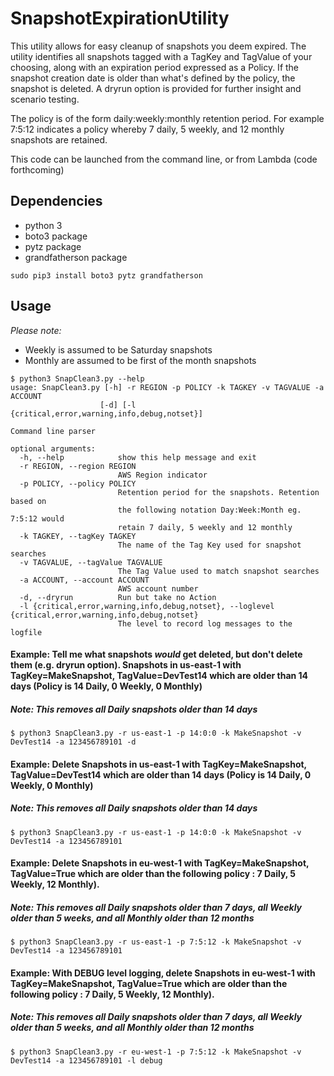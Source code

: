 # SnapshotExpirationUtility
This utility allows for easy cleanup of snapshots you deem expired.  The utility identifies all snapshots tagged with a TagKey and TagValue of your choosing, along with an expiration period expressed as a Policy. If the snapshot creation date is older than what's defined by the policy, the snapshot is deleted. A dryrun option is provided for further insight and scenario testing. 

The policy is of the form daily:weekly:monthly retention period.  For example 7:5:12 indicates a policy whereby 7 daily, 5 weekly, and 12 monthly snapshots are retained.

This code can be launched from the command line, or from Lambda (code forthcoming)

## Dependencies
* python 3
* boto3 package
* pytz package
* grandfatherson package

`sudo pip3 install boto3 pytz grandfatherson`


## Usage
*Please note:* 
* Weekly is assumed to be Saturday snapshots
* Monthly are assumed to be first of the month snapshots
```
$ python3 SnapClean3.py --help
usage: SnapClean3.py [-h] -r REGION -p POLICY -k TAGKEY -v TAGVALUE -a ACCOUNT
                    [-d] [-l {critical,error,warning,info,debug,notset}]

Command line parser

optional arguments:
  -h, --help            show this help message and exit
  -r REGION, --region REGION
                        AWS Region indicator
  -p POLICY, --policy POLICY
                        Retention period for the snapshots. Retention based on
                        the following notation Day:Week:Month eg. 7:5:12 would
                        retain 7 daily, 5 weekly and 12 monthly
  -k TAGKEY, --tagKey TAGKEY
                        The name of the Tag Key used for snapshot searches
  -v TAGVALUE, --tagValue TAGVALUE
                        The Tag Value used to match snapshot searches
  -a ACCOUNT, --account ACCOUNT
                        AWS account number
  -d, --dryrun          Run but take no Action
  -l {critical,error,warning,info,debug,notset}, --loglevel {critical,error,warning,info,debug,notset}
                        The level to record log messages to the logfile
```

#### Example: Tell me what snapshots *would* get deleted, but don't delete them (e.g. dryrun option).  Snapshots in us-east-1 with TagKey=MakeSnapshot, TagValue=DevTest14 which are older than 14 days (Policy is 14 Daily, 0 Weekly, 0 Monthly)
##### Note: This removes all Daily snapshots older than 14 days
`$ python3 SnapClean3.py -r us-east-1 -p 14:0:0 -k MakeSnapshot -v DevTest14 -a 123456789101 -d`

#### Example: Delete Snapshots in us-east-1 with TagKey=MakeSnapshot, TagValue=DevTest14 which are older than 14 days (Policy is 14 Daily, 0 Weekly, 0 Monthly)
##### Note: This removes all Daily snapshots older than 14 days
`$ python3 SnapClean3.py -r us-east-1 -p 14:0:0 -k MakeSnapshot -v DevTest14 -a 123456789101`

#### Example: Delete Snapshots in eu-west-1 with TagKey=MakeSnapshot, TagValue=True which are older than the following policy : 7 Daily, 5 Weekly, 12 Monthly).
##### Note: This removes all Daily snapshots older than 7 days, all Weekly older than 5 weeks, and all Monthly older than 12 months
`$ python3 SnapClean3.py -r us-east-1 -p 7:5:12 -k MakeSnapshot -v DevTest14 -a 123456789101`

#### Example: With DEBUG level logging, delete Snapshots in eu-west-1 with TagKey=MakeSnapshot, TagValue=True which are older than the following policy : 7 Daily, 5 Weekly, 12 Monthly).
##### Note: This removes all Daily snapshots older than 7 days, all Weekly older than 5 weeks, and all Monthly older than 12 months
`$ python3 SnapClean3.py -r eu-west-1 -p 7:5:12 -k MakeSnapshot -v DevTest14 -a 123456789101 -l debug`


